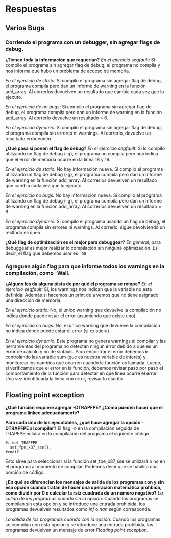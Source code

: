 # Respuestas

## Varios Bugs

### Corriendo el programa con un debugger, sin agregar flags de debug. 
**¿Tienen toda la información que requerían?**
*En el ejercicio segfault:*
Si compilo el programa sin agregar flag de debug, el programa no compila y nos 
informa que hubo un problema de acceso de memoria.

*En el ejercicio de static:*
Si compilo el programa sin agregar flag de debug, el programa compila pero 
dan un informe de warning en la función add_array. 
Al correrlos devuelven un resultado que cambia cada vez que lo ejecuto.

*En el ejercicio de no bugs:*
Si compilo el programa sin agregar flag de debug, el programa compila pero 
dan un informe de warning en la función add_array. 
Al correrlo devuelve un resultado = 6.

*En el ejercicio dynamic:*
Si compilo el programa sin agregar flag de debug, el programa compila sin errores ni
warnings.
Al correrlo, devuelve un resultado erróneoneo.

**¿Qué pasa si ponen el flag de debug?**
*En el ejercicio segfault:*
Si lo compilo utilizando un flag de debug (-g), el programa no compila pero nos indica que 
el error de memoria ocurre en la linea 18 y 19.

*En el ejercicio de static:*
No hay información nueva.
Si compilo el programa utilizando un flag de debug (-g), el programa compila pero 
dan un informe de warning en la función add_array. 
Al correrlos devuelven un resultado que cambia cada vez que lo ejecuto.

*En el ejercicio no bugs:*
No hay información nueva.
Si compilo el programa utilizando un flag de debug (-g), el programa compila pero 
dan un informe de warning en la función add_array. 
Al correrlos devuelven un resultado = 6.

*En el ejercicio dynamic:*
Si compilo el programa usando un flag de debug, el programa compila sin errores ni
warnings.
Al correrlo, sigue devolviendo un resltado erróneo.

**¿Qué flag de optimización es el mejor para debuggear?**
*En general*, para debuggear es mejor realizar lo compilación sin ninguna optimización.
Es decir, el flag que debemos usar es `-O0`

### Agreguen algún flag para que informe todos los warnings en la compilación, como -Wall. 
**¿Alguno les da alguna pista de por qué el programa se rompe?**
*En el ejercicio segfault:*
Si, los warnings nos indican que la variable no esta definida. Además si hacemos un print de a
vemos que no tiene asignado una dirección de memoria.

*En el ejercicio static:*
No, el unico warning que devuelve la compilación no indica donde puede estar el error (asumiendo
que existe uno).

*En el ejercicio no bugs:*
No, el unico warning que devuelve la compilación no indica donde puede estar el error (si
existiera).

*En el ejercicio dynamic:*
Este programa no genera warnings al compilar y las herramientas del programa no detectan
ningun error debido a que es un error de calculo y no de sintáxis. Para encontrar el error
debemos ir controlando las variable sum (que es nuestra variable de interés) y monitorear 
los cambios que ocurren cuando la función es llamada. Luego, si verificamos que el error en la
función, debemos revisar paso por paso el comportamiento de la función para detectar
en que linea ocurre el error. Una vez identificada la linea con error, revisar lo escrito.


## Floating point exception
**¿Qué función requiere agregar -DTRAPFPE? ¿Cómo pueden hacer que el programa linkee adecuadamente?**


**Para cada uno de los ejecutables, ¿qué hace agregar la opción -DTRAPFPE al compilar?**
El flag `-D` en la compilación seguida de TRAPFPEincluira en la compilación del programa el 
siguiente código
```
#ifdef TRAPFPE
  set_fpe_x87_sse();
#endif 
```
Esto sirve para seleccionar si la función set_fpe_x87_sse se utilizará o no en el programa al momento de compilar.
Podemos decir que se habilita una porción de código.

**¿En qué se diferencian los mensajes de salida de los programas con y sin esa opción cuando tratan de hacer una operación matemática prohbida, como dividir por 0 o calcular la raíz cuadrada de un número negativo?**
*La salida de los programas cuando sin la opción:*
Cuando los programas se compilan sin esta opción y se introduce una entrada prohibida,
los programas devuelven resultados como *inf* o *nan* según corresponda.

*La salida de los programas cuando con la opción:*
Cuando los programas se compilan con esta opción y se introduce una entrada prohibida,
los programas devuelven un mensaje de error *Floating point exception*.
